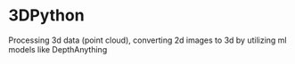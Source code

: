 # 3DPython
Processing 3d data (point cloud),  converting 2d images to 3d by utilizing ml models like DepthAnything
